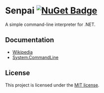# Senpai [![NuGet Badge](https://buildstats.info/nuget/senpai?includePreReleases=true)](https://www.nuget.org/packages/senpai)
 A simple command-line interpreter for .NET.

 ## Documentation
  * [Wikipedia](https://github.com/imdying/senpai/wiki/Senpai)
  * [System.CommandLine](https://github.com/imdying/senpai/wiki/System.CommandLine)

 ## License
  This project is licensed under the [MIT license](/LICENSE.md).
